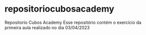 # repositoriocubosacademy
Repositorio Cubos Academy
Esse repositório contém o exercício da primeira aula realizado no dia 03/04/2023
